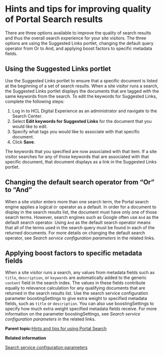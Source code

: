 # Hints and tips for improving quality of Portal Search results 

There are three options available to improve the quality of search results and thus the overall search experience for your site visitors. The three options are using the Suggested Links portlet, changing the default query operator from Or to And, and applying boost factors to specific metadata fields.

## Using the Suggested Links portlet

Use the Suggested Links portlet to ensure that a specific document is listed at the beginning of a set of search results. When a site visitor runs a search, the Suggested Links portlet displays the documents that are tagged with the same keywords from the search. To edit the keywords for Suggested Links, complete the following steps:

1.  Log in to HCL Digital Experience as an administrator and navigate to the Search Center.
2.  Select **Edit keywords for Suggested Links** for the document that you would like to edit.
3.  Specify what tags you would like to associate with that specific document.
4.  Click **Save**.

The keywords that you specified are now associated with that item. If a site visitor searches for any of those keywords that are associated with that specific document, that document displays as a link in the Suggested Links portlet.

## Changing the default search operator from “Or” to “And”

When a site visitor enters more than one search term, the Portal search engine applies a logical `Or` operator as a default. In order for a document to display in the search results list, the document must have only one of those search terms. However, search engines such as Google often use `And` as the default search operator. Using `And` as the default search operator means that all of the terms used in the search query must be found in each of the returned documents. For more details on changing the default search operator, see *Search service configuration parameters* in the related links.

## Applying boost factors to specific metadata fields

When a site visitor runs a search, any values from metadata fields such as `title`, `description`, or `keywords` are automatically added to the generic `content` field in the search index. The values in these fields contribute equally to relevance calculation for any qualifying documents that are returned in the search results list. Use the search service configuration parameter boostingSettings to give extra weight to specified metadata fields, such as `title` or `description`. You can also use boostingSettings to specify how much extra weight specified metadata fields receive. For more information on the parameter boostingSettings, see *Search service configuration parameters* in the related links.

**Parent topic:**[Hints and tips for using Portal Search ](../admin-system/srrhinttips.md)

**Related information**  


[Search service configuration parameters ](../admin-system/srrcfgsrvc.md)

